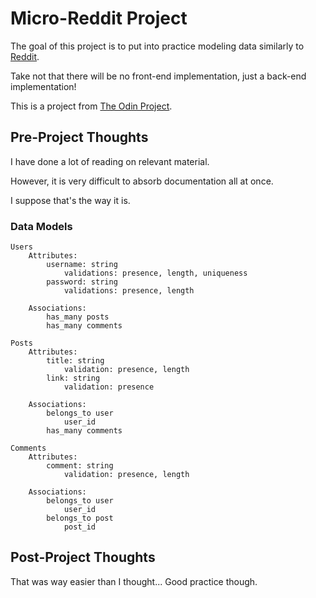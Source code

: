 # Micro-Reddit Project

The goal of this project is to put into practice modeling data similarly to [Reddit](https://www.reddit.com).

Take not that there will be no front-end implementation, just a back-end implementation!

This is a project from [The Odin Project](https://www.theodinproject.com/courses/ruby-on-rails/lessons/building-with-active-record).

## Pre-Project Thoughts

I have done a lot of reading on relevant material. 

However, it is very difficult to absorb documentation all at once. 

I suppose that's the way it is.

### Data Models

```
Users
	Attributes:
		username: string
			validations: presence, length, uniqueness
		password: string
			validations: presence, length

	Associations:
		has_many posts
		has_many comments

Posts
	Attributes:
		title: string
			validation: presence, length
		link: string
			validation: presence

	Associations:
		belongs_to user
			user_id
		has_many comments

Comments
	Attributes:
		comment: string
			validation: presence, length

	Associations:
		belongs_to user
			user_id
		belongs_to post
			post_id
```

## Post-Project Thoughts

That was way easier than I thought...
Good practice though.